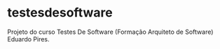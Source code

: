 # testesdesoftware
Projeto do curso Testes De Software (Formação Arquiteto de Software) Eduardo Pires.
